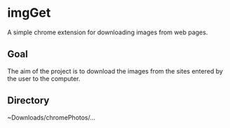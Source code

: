 # imgGet

A simple chrome extension for downloading images from web pages.


## Goal

The aim of the project is to download the images from the sites entered by the user to the computer.

## Directory

~Downloads/chromePhotos/...
